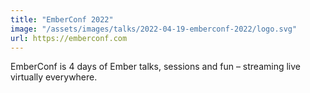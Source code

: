 ```yaml
---
title: "EmberConf 2022"
image: "/assets/images/talks/2022-04-19-emberconf-2022/logo.svg"
url: https://emberconf.com
---
```


EmberConf is 4 days of Ember talks, sessions and fun – streaming live virtually
everywhere.
